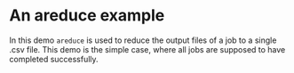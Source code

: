 # An areduce example

In this demo ``areduce`` is used to reduce the output files of a job to a
single .csv file. This demo is the simple case, where all jobs are supposed
to have completed successfully.

